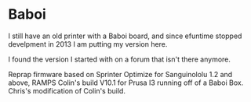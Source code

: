 # Baboi
I still have an old printer with a Baboi board, and since efuntime stopped develpment in 2013 I am putting my version here.

I found the version I started with on a forum that isn't there anymore.

 Reprap firmware based on Sprinter
 Optimize for Sanguinololu 1.2 and above, RAMPS 
 Colin's build V10.1 for Prusa I3 running off of a Baboi Box.
 Chris's modification of Colin's build.

